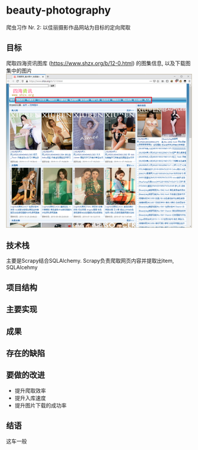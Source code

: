 # beauty-photography
爬虫习作 Nr. 2: 以佳丽摄影作品网站为目标的定向爬取 

## 目标
爬取四海资讯图库 (https://www.shzx.org/b/12-0.html) 的图集信息, 以及下载图集中的图片
![img](introduction/screenshot-001.PNG)

## 技术栈
主要是Scrapy结合SQLAlchemy. Scrapy负责爬取网页内容并提取出item, SQLAlcehmy

## 项目结构

## 主要实现



## 成果


## 存在的缺陷


## 要做的改进
- 提升爬取效率
- 提升入库速度
- 提升图片下载的成功率


## 结语
这车一般
